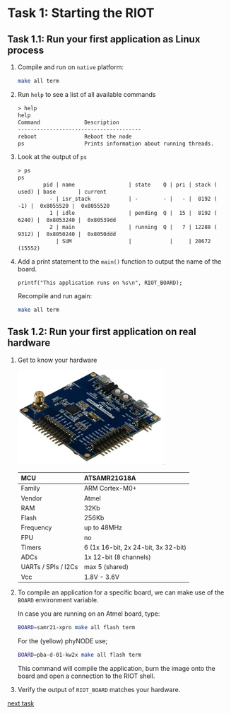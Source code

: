 # Task 1: Starting the RIOT

## Task 1.1: Run your first application as Linux process

1.  Compile and run on `native` platform:
    ```sh
    make all term
    ```

2.  Run `help` to see a list of all available commands
    ```
    > help
    help
    Command              Description
    ---------------------------------------
    reboot               Reboot the node
    ps                   Prints information about running threads.
    ```

3.  Look at the output of `ps`
    ```
    > ps
    ps
            pid | name                 | state    Q | pri | stack ( used) | base       | current
              - | isr_stack            | -        - |   - |  8192 (   -1) |  0x8055520 |  0x8055520
              1 | idle                 | pending  Q |  15 |  8192 ( 6240) |  0x8053240 |  0x80539dd
              2 | main                 | running  Q |   7 | 12288 ( 9312) |  0x8050240 |  0x8050ddd
                | SUM                  |            |     | 28672 (15552)
    ```

4.  Add a print statement to the `main()` function to output the name of the board.
    ```
    printf("This application runs on %s\n", RIOT_BOARD);
    ```

    Recompile and run again:
    ```sh
    make all term
    ```

## Task 1.2: Run your first application on real hardware
1.  Get to know your hardware

    ![SAMR21-XPRO](../SAM-R21.jpg)

    MCU                    | ATSAMR21G18A
    -----------------------|------------------------------------
    Family                 | ARM Cortex-M0+
    Vendor                 | Atmel
    RAM                    | 32Kb
    Flash                  | 256Kb
    Frequency              | up to 48MHz
    FPU                    | no
    Timers                 | 6 (1x 16-bit, 2x 24-bit, 3x 32-bit)
    ADCs                   | 1x 12-bit (8 channels)
    UARTs / SPIs / I2Cs    | max 5 (shared)
    Vcc                    | 1.8V - 3.6V

2.  To compile an application for a specific board, we can make use of the `BOARD` environment
    variable.

    In case you are running on an Atmel board, type:
    ```sh
    BOARD=samr21-xpro make all flash term
    ```

    For the (yellow) phyNODE use;
    ```sh
    BOARD=pba-d-01-kw2x make all flash term
    ```

    This command will compile the application, burn the image onto the board and open a
    connection to the RIOT shell.

3.  Verify the output of `RIOT_BOARD` matches your hardware.

[next task](../task-02)

